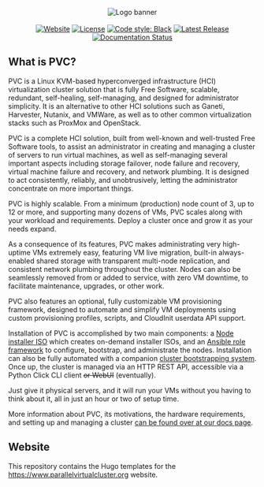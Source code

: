 <p align="center">
<img alt="Logo banner" src="https://docs.parallelvirtualcluster.org/en/latest/images/pvc_logo_black.png"/>
<br/><br/>
<a href="https://www.parallelvirtualcluster.org"><img alt="Website" src="https://img.shields.io/badge/Website-www.parallelvirtualcluster.org-blue"/></a>
<a href="https://github.com/parallelvirtualcluster/pvc"><img alt="License" src="https://img.shields.io/github/license/parallelvirtualcluster/pvc"/></a>
<a href="https://github.com/psf/black"><img alt="Code style: Black" src="https://img.shields.io/badge/code%20style-black-000000.svg"/></a>
<a href="https://github.com/parallelvirtualcluster/pvc/releases"><img alt="Latest Release" src="https://img.shields.io/github/release-pre/parallelvirtualcluster/pvc"/></a>
<a href="https://docs.parallelvirtualcluster.org/en/latest/?badge=latest"><img alt="Documentation Status" src="https://readthedocs.org/projects/parallelvirtualcluster/badge/?version=latest"/></a>
</p>

## What is PVC?

PVC is a Linux KVM-based hyperconverged infrastructure (HCI) virtualization cluster solution that is fully Free Software, scalable, redundant, self-healing, self-managing, and designed for administrator simplicity. It is an alternative to other HCI solutions such as Ganeti, Harvester, Nutanix, and VMWare, as well as to other common virtualization stacks such as ProxMox and OpenStack.

PVC is a complete HCI solution, built from well-known and well-trusted Free Software tools, to assist an administrator in creating and managing a cluster of servers to run virtual machines, as well as self-managing several important aspects including storage failover, node failure and recovery, virtual machine failure and recovery, and network plumbing. It is designed to act consistently, reliably, and unobtrusively, letting the administrator concentrate on more important things.

PVC is highly scalable. From a minimum (production) node count of 3, up to 12 or more, and supporting many dozens of VMs, PVC scales along with your workload and requirements. Deploy a cluster once and grow it as your needs expand.

As a consequence of its features, PVC makes administrating very high-uptime VMs extremely easy, featuring VM live migration, built-in always-enabled shared storage with transparent multi-node replication, and consistent network plumbing throughout the cluster. Nodes can also be seamlessly removed from or added to service, with zero VM downtime, to facilitate maintenance, upgrades, or other work.

PVC also features an optional, fully customizable VM provisioning framework, designed to automate and simplify VM deployments using custom provisioning profiles, scripts, and CloudInit userdata API support.

Installation of PVC is accomplished by two main components: a [Node installer ISO](https://github.com/parallelvirtualcluster/pvc-installer) which creates on-demand installer ISOs, and an [Ansible role framework](https://github.com/parallelvirtualcluster/pvc-ansible) to configure, bootstrap, and administrate the nodes. Installation can also be fully automated with a companion [cluster bootstrapping system](https://github.com/parallelvirtualcluster/pvc-bootstrap). Once up, the cluster is managed via an HTTP REST API, accessible via a Python Click CLI client ~~or WebUI~~ (eventually).

Just give it physical servers, and it will run your VMs without you having to think about it, all in just an hour or two of setup time.

More information about PVC, its motivations, the hardware requirements, and setting up and managing a cluster [can be found over at our docs page](https://docs.parallelvirtualcluster.org).

## Website

This repository contains the Hugo templates for the https://www.parallelvirtualcluster.org website.

